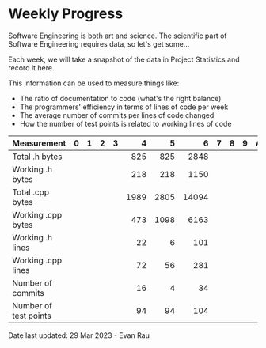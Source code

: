 Weekly Progress
===============

Software Engineering is both art and science.  The scientific part of Software
Engineering requires data, so let's get some...

Each week, we will take a snapshot of the data in Project Statistics
and record it here.

This information can be used to measure things like:
- The ratio of documentation to code (what's the right balance)
- The programmers' efficiency in terms of lines of code per week
- The average number of commits per lines of code changed
- How the number of test points is related to working lines of code

| Measurement           | 0 | 1 | 2 | 3 |    4 |   5  |     6 | 7 | 8 | 9 | A | B | C | D | E | F |
|-----------------------|--:|--:|--:|--:|-----:|-----:|------:|--:|--:|--:|--:|--:|--:|--:|--:|--:|
| Total .h bytes        |   |   |   |   |  825 | 825  |  2848 |   |   |   |   |   |   |   |   |   |
| Working .h bytes      |   |   |   |   |  218 | 218  |  1150 |   |   |   |   |   |   |   |   |   |
| Total .cpp bytes      |   |   |   |   | 1989 | 2805 | 14094 |   |   |   |   |   |   |   |   |   |
| Working .cpp bytes    |   |   |   |   |  473 | 1098 |  6163 |   |   |   |   |   |   |   |   |   |
| Working .h lines      |   |   |   |   |   22 |   6  |   101 |   |   |   |   |   |   |   |   |   |
| Working .cpp lines    |   |   |   |   |   72 |   56 |   281 |   |   |   |   |   |   |   |   |   |
| Number of commits     |   |   |   |   |   16 |   4  |    34 |   |   |   |   |   |   |   |   |   |
| Number of test points |   |   |   |   |   94 |  94  |   104 |   |   |   |   |   |   |   |   |   |

Date last updated:  29 Mar 2023 - Evan Rau
